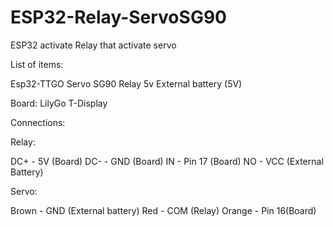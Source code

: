 # ESP32-Relay-ServoSG90
ESP32 activate Relay that activate servo

List of items:

Esp32-TTGO
Servo SG90
Relay 5v
External battery (5V)

Board: LilyGo T-Display

Connections:

Relay:

DC+ - 5V (Board)
DC- - GND (Board)
IN - Pin 17 (Board)
NO - VCC (External Battery)

Servo:

Brown - GND (External battery)
Red - COM (Relay)
Orange - Pin 16(Board)
